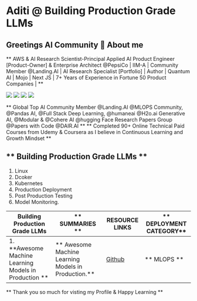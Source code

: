 # Aditi @ Building Production Grade LLMs # 

## Greetings AI Community 👋 About me 

** AWS & AI Research Scientist-Principal Applied AI Product Engineer [Product-Owner] & Enterprise Architect @PepsiCo | IIM-A | Community Member @Landing.AI | AI Research Specialist [Portfolio] | Author | Quantum AI | Mojo | Next JS | 7+ Years of Experience in Fortune 50 Product Companies | **

[<img src="https://img.shields.io/badge/LinkedIn-0077B5?style=for-the-badge&logo=linkedin&logoColor=white">](<https://www.linkedin.com/in/aditi-khare-5840977b/>)
[<img src="https://img.shields.io/badge/Twitter-1DA1F2?style=for-the-badge&logo=twitter&logoColor=white">](<https://twitter.com/AditiKh32506701/>)
[<img src="https://img.shields.io/badge/Gmail-D14836?style=for-the-badge&logo=gmail&logoColor=white">](<aditikhare007@gmail.com>)
[<img src="https://img.shields.io/badge/Medium-12100E?style=for-the-badge&logo=medium&logoColor=white">](<https://medium.com/@aditikhare007>)

** Global Top AI Community Member @Landing.AI @MLOPS Community, @Pandas AI, @Full Stack Deep Learning, @humaneai @H2o.ai Generative AI, @Modular & @Cohere AI @hugging Face Research Papers Group @Papers with Code @DAIR.AI ** ** Completed 90+ Online Technical Paid Courses from Udemy & Coursera as I believe in Continuous Learning and Growth Mindset **

## ** Building Production Grade LLMs ** ##

1. Linux
2. Dcoker
3. Kubernetes
4. Production Deployment
5. Post Production Testing
6. Model Monitoring.

|      **Building Production Grade LLMs**    |     ** SUMMARIES **     |    **RESOURCE LINKS**   |     ** DEPLOYMENT CATEGORY**   | 
| --------------------------------------------------------------------------------------------------------- | -----------------------------------------------------------------------------------------------------------------| ----------------------------------------------------------------------- | -------------------------------------- | 
| 1. **Awesome Machine Learning Models in Production ** | ** Awesome Machine Learning Models in Production.** | [Github](https://github.com/EthicalML/awesome-production-machine-learning/) |   ** MLOPS **   | 

** Thank you so much for visting my Profile & Happy Learning **




